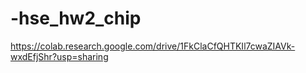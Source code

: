 # -hse_hw2_chip

https://colab.research.google.com/drive/1FkClaCfQHTKIl7cwaZIAVk-wxdEfjShr?usp=sharing

![]()
